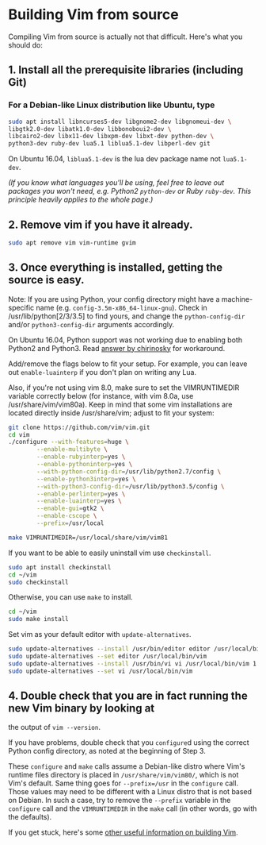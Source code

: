 # Building Vim from source

Compiling Vim from source is actually not that difficult.
Here's what you should do:

## 1. Install all the prerequisite libraries (including Git)

### For a **Debian-like** Linux distribution like Ubuntu, type

```sh
sudo apt install libncurses5-dev libgnome2-dev libgnomeui-dev \
libgtk2.0-dev libatk1.0-dev libbonoboui2-dev \
libcairo2-dev libx11-dev libxpm-dev libxt-dev python-dev \
python3-dev ruby-dev lua5.1 liblua5.1-dev libperl-dev git
```

On Ubuntu 16.04, `liblua5.1-dev` is the lua dev package name not `lua5.1-dev`.

_(If you know what languages you'll be using, feel free to leave out_
_packages you won't need, e.g. Python2 `python-dev` or Ruby `ruby-dev`._
_This principle heavily applies to the whole page.)_


## 2. Remove vim if you have it already.

```sh
sudo apt remove vim vim-runtime gvim
```

## 3. Once everything is installed, getting the source is easy.

Note: If you are using Python, your config directory might have
a machine-specific name (e.g. `config-3.5m-x86_64-linux-gnu`).
Check in /usr/lib/python[2/3/3.5] to find yours, and change
the `python-config-dir` and/or `python3-config-dir` arguments accordingly.

On Ubuntu 16.04, Python support was not working due to enabling 
both Python2 and Python3. Read [answer by chirinosky](http://stackoverflow.com/questions/23023783/vim-compiled-with-python-support-but-cant-see-sys-version) for workaround.

Add/remove the flags below to fit your setup. For example, you can leave out
`enable-luainterp` if you don't plan on writing any Lua.

Also, if you're not using vim 8.0,
make sure to set the VIMRUNTIMEDIR variable correctly below
(for instance, with vim 8.0a, use /usr/share/vim/vim80a).
Keep in mind that some vim installations are located directly
inside /usr/share/vim; adjust to fit your system:

```sh
git clone https://github.com/vim/vim.git
cd vim
./configure --with-features=huge \
		--enable-multibyte \
		--enable-rubyinterp=yes \
		--enable-pythoninterp=yes \
		--with-python-config-dir=/usr/lib/python2.7/config \
		--enable-python3interp=yes \
		--with-python3-config-dir=/usr/lib/python3.5/config \
		--enable-perlinterp=yes \
		--enable-luainterp=yes \
		--enable-gui=gtk2 \
		--enable-cscope \
		--prefix=/usr/local

make VIMRUNTIMEDIR=/usr/local/share/vim/vim81
```

If you want to be able to easily uninstall vim use `checkinstall`.

```sh
sudo apt install checkinstall
cd ~/vim
sudo checkinstall
```

Otherwise, you can use `make` to install.

```sh
cd ~/vim
sudo make install
```

Set vim as your default editor with `update-alternatives`.

```sh
sudo update-alternatives --install /usr/bin/editor editor /usr/local/bin/vim 1
sudo update-alternatives --set editor /usr/local/bin/vim
sudo update-alternatives --install /usr/bin/vi vi /usr/local/bin/vim 1
sudo update-alternatives --set vi /usr/local/bin/vim
```

## 4. Double check that you are in fact running the new Vim binary by looking at
the output of `vim --version`.

If you have problems, double check that you `configure`d using the correct Python config
directory, as noted at the beginning of Step 3.

These `configure` and `make` calls assume a Debian-like distro where Vim's
runtime files directory is placed in `/usr/share/vim/vim80/`,
which is not Vim's default. Same thing goes for `--prefix=/usr` in the 
`configure` call. Those values may need to be different with a Linux 
distro that is not based on Debian. In such a case, try to remove the 
`--prefix` variable in the `configure` call and the `VIMRUNTIMEDIR` in the
`make` call (in other words, go with the defaults).

If you get stuck, here's some [other useful information on building Vim](http://vim.wikia.com/wiki/Building_Vim).
